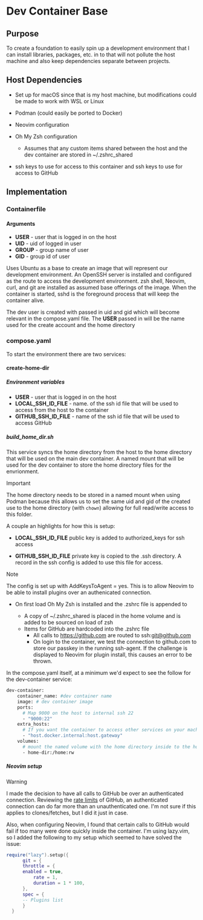 # Dev Container Base

## Purpose

To create a foundation to easily spin up a development environment that I can install libraries, packages, etc. in to that will not pollute the host machine and also keep dependencies separate between projects. 

## Host Dependencies

* Set up for macOS since that is my host machine, but modifications could be made to work with WSL or Linux
* Podman (could easily be ported to Docker)
* Neovim configuration
* Oh My Zsh configuration
  * Assumes that any custom items shared between the host and the dev container are stored in ~/.zshrc_shared

* ssh keys to use for access to this container and ssh keys to use for access to GitHub

## Implementation

### Containerfile

#### Arguments

- **USER** - user that is logged in on the host
- **UID** - uid of logged in user
- **GROUP** - group name of user
- **GID** - group id of user

Uses Ubuntu as a base to create an image that will represent our development environment. An OpenSSH server is installed and configured as the route to access the development environment. zsh shell, Neovim, curl, and git are installed as assumed base offerings of the image. When the container is started, sshd is the foreground process that will keep the container alive.

The dev user is created with passed in uid and gid which will become relevant in the compose.yaml file. The **USER** passed in will be the name used for the create account and the home directory

### compose.yaml

To start the environment there are two services:

#### create-home-dir

##### Environment variables

- **USER** - user that is logged in on the host
- **LOCAL_SSH_ID_FILE** - name. of the ssh id file that will be used to access from the host to the container
- **GITHUB_SSH_ID_FILE** - name of the ssh id file that will be used to access GitHub

##### build_home_dir.sh
This service syncs the home directory from the host to the home directory that will be used on the main dev container. A named mount that will be used for the dev container to store the home directory files for the envrionment. 

> [!IMPORTANT]
>
> The home directory needs to be stored in a named mount when using Podman because this allows us to set the same uid and gid of the created use to the home directory (with `chown`) allowing for full read/write access to this folder.

A couple an highlights for how this is setup:

* **LOCAL_SSH_ID_FILE** public key is added to authorized_keys for ssh access

* **GITHUB_SSH_ID_FILE** private key is copied to the .ssh directory. A record in the ssh config is added to use this file for access.

> [!NOTE]
>
> The config is set up with AddKeysToAgent = yes. This is to allow Neovim to be able to install plugins over an authenicated connection.

* On first load Oh My Zsh is installed and the .zshrc file is appended to

  * A copy of ~/.zshrc_shared is placed in the home volume and is added to be sourced on load of zsh
  * Items for GitHub are hardcoded into the .zshrc file
    * All calls to https://github.com are routed to ssh:git@github.com
    * On login to the container, we test the connection to github.com to store our passkey in the running ssh-agent. If the challenge is displayed to Neovim for plugin install, this causes an error to be thrown.

In the compose.yaml itself, at a minimum we'd expect to see the follow for the dev-container service:

```dockerfile
dev-container:
    container_name: #dev container name
    image: # dev container image
    ports:
      # Map 9000 on the host to internal ssh 22
      - "9000:22" 
    extra_hosts:
      # If you want the container to access other services on your machine (like ollama if running on the host)
      - "host.docker.internal:host.gateway" 
    volumes:
      # mount the named volume with the home directory inside to the home of the container
      - home-dir:/home:rw 
```

##### Neovim setup

> [!WARNING]
>
> I made the decision to have all calls to GitHub be over an authenticated connection. Reviewing the [rate limits](https://docs.github.com/en/rest/using-the-rest-api/rate-limits-for-the-rest-api) of GitHub, an authenticated connection can do far more than an unauthenticated one. I'm not sure if this applies to clones/fetches, but I did it just in case.
>
> Also, when configuring Neovim, I found that certain calls to GitHub would fail if too many were done quickly inside the container. I'm using lazy.vim, so I added the following to my setup which seemed to have solved the issue:
>
> ```lua
> require("lazy").setup({
>   	git = {
>      	throttle = {
>      	enabled = true,
>       	rate = 1,
>       	duration = 1 * 100,
>     	},
>   	spec = {
>     	-- Plugins list
>    	}
>   }
> ```

